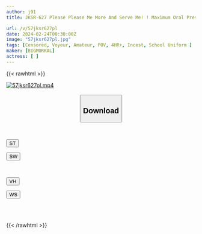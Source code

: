 ```yaml
---
author: j91
title: JKSR-627 Please Please Me More And Serve Me! ! Maximum Oral Pressure And Vaginal Pressure SEX Full Of Love From My Beloved Daughter! !

url: /v/57jksr627pl
date: 2024-02-24T00:30:00Z
image: "57jksr627pl.jpg"
tags: [Censored, Voyeur, Amateur, POV, 4HR+, Incest, School Uniform	]
maker: [BIGMORKAL]
actress: [ ]
---
```



{{< rawhtml >}}

<div class="video" data-videoid="4oABJ6DWjeIKjVL">
    <a href="javascript:;">
        <img src="/v/57jksr627pl/57jksr627pl.jpg" width="WIDTH" height="HEIGHT" alt="57jksr627pl.mp4" loading="lazy">
    </a>
</div>

<script type="text/javascript" src="https://j91.asia/asset/on-demand-st.js"></script>

<br>
  <link rel="stylesheet" href="https://j91.asia/asset/bs5.css">
  
  <center>
  <button class="btn btn-primary" type="button" data-bs-toggle="collapse" data-bs-target=".multi-collapse" aria-expanded="false" aria-controls="multiCollapseExample1 multiCollapseExample2"><h2>Download</h2></button></center>
</p>
<div class="row">
  <div class="col">
    <div class="collapse multi-collapse" id="multiCollapseExample1">
      <div class="card card-body">
	      	      <br>
<div class="buttons">  
<p><a href="https://streamtape.to/v/4oABJ6DWjeIKjVL" target="_blank"><button class="btn-hover color-3"><i class="fa fa-download"></i> ST</button></a></p>
<p><a href="https://cdnwish.com/q27m6bcwhwy0" target="_blank"><button class="btn-hover color-2"><i class="fa fa-download"></i> SW</button></a></p></div>
    </div>
  </div>
</div>
  <div class="col">
    <div class="collapse multi-collapse" id="multiCollapseExample2">
      <div class="card card-body">
	      <br>
<div class="buttons">
<p><a href="https://vidhidepro.com/f/r0kz0c5ltd8c"><button class="btn-hover color-9"><i class="fa fa-download"></i> VH</button></a></p>
<p><a href="https://wolfstream.tv/kxglksatkhnv"><button class="btn-hover color-8"><i class="fa fa-download"></i> WS</button></a></p></div>
<br><br>
      </div>
    </div>
  </div>
</div>

{{< /rawhtml >}}